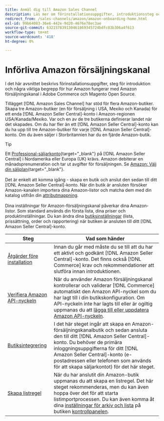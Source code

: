 ```yaml
---
title: Anmäl dig till Amazon Sales Channel
description: Läs mer om förinstallationsuppgifter, introduktionssteg och hur Amazon fungerar med Amazon Sales Channel i Adobe Commerce och Magento Open Source.
redirect_from: /sales-channels/amazon/amazon-onboarding-home.html
exl-id: 99b64083-36e6-442e-9d20-4676e78ec3ae
source-git-commit: 632157839130461869345724bdfc03b306a4f613
workflow-type: tm+mt
source-wordcount: '418'
ht-degree: 0%

---
```


# Införliva Amazon försäljningskanal

I det här avsnittet beskrivs förinstallationsuppgifter, steg för introduktion och några viktiga begrepp för hur Amazon fungerar med Amazon försäljningskanal i Adobe Commerce och Magento Open Source.

Tillägget [!DNL Amazon Sales Channel] har stöd för flera Amazon-butiker. Skapa tre Amazon-butiker (en för försäljning i USA, Mexiko och Kanada) för ett enda [!DNL Amazon Seller Central]-konto i Amazon-regionen USA/Kanada/Mexiko. Var och en av de tre butikerna definierar landet när det skapades. Om du har fler än ett [!DNL Amazon Seller Central]-konto kan du ha upp till tre Amazon-butiker för varje [!DNL Amazon Seller Central]-konto. Om du även säljer i Storbritannien har du en fjärde Amazon-butik.

>[!TIP]
>
>Ett [Professional-säljarkonto](https://sell.amazon.com/){target=&quot;_blank&quot;} på [!DNL Amazon Seller Central] i Nordamerika eller Europa (UK) krävs. Amazon debiterar en månadsprenumeration och tar ut avgifter för försäljningen. Se [Amazon: Välj din säljplan](https://sell.amazon.com/pricing.html){target=&quot;_blank&quot;}.<br><br>
>Det är enkelt att komma igång - skapa en butik och anslut den sedan till ditt [!DNL Amazon Seller Central]-konto.
>När din butik är ansluten försöker Amazon-kanalen importera dina Amazon-listor och matcha dem med din katalog utifrån din [attributmappning](./attributes-view.md).<br><br>
>Dina inställningar för Amazon-försäljningskanal påverkar dina Amazon-listor. Som standard används din första lista, dina priser och produktinställningar. Du kan ändra dina [butiksinställningar](./ob-store-review.md) (lista, prissättning, order och rapportering) när butiken är ansluten till ditt [!DNL Amazon Seller Central]-konto.

| Steg | Vad som händer |
|--- |--- |
| [Åtgärder före installation](./amazon-pre-setup-tasks.md) | Innan du går med måste du se till att du har ett aktivt och godkänt [!DNL Amazon Seller Central]-konto. Det finns också [!DNL Commerce] krav och rekommendationer att slutföra innan introduktionen. |
| [Verifiera Amazon API-nyckeln](./amazon-verify-api-key.md) | När du använder Amazon försäljningskanal kontrollerar och validerar [!DNL Commerce] automatiskt den Amazon API-nyckel som du har lagt till i din butikskonfiguration. Om API-nyckeln inte har lagts till eller är ogiltig uppmanas du att [lägga till eller uppdatera Amazon API-nyckeln](./amazon-verify-api-key.md). |
| [Butiksintegrering](./store-integration.md) | I det här steget ingår att skapa en Amazon-försäljningskanalbutik och sedan ansluta den till ditt [!DNL Amazon Seller Central]-konto. Du behöver de primära inloggningsuppgifterna för ditt [!DNL Amazon Seller Central]-konto (e-postadressen eller telefonen som används för att skapa säljarkontot) för det här steget. |
| [Skapa listregel](./ob-create-listing-rule.md) | När du har anslutit din Amazon-butik uppmanas du att skapa en listregel. Det här steget rekommenderas, men du kan även hoppa över det för att starta listimportprocessen. Du kan även komma åt dina [inställningar för arkiv och lista](./ob-store-review.md) på butiken [kontrollpanelen](./amazon-store-dashboard.md). |
